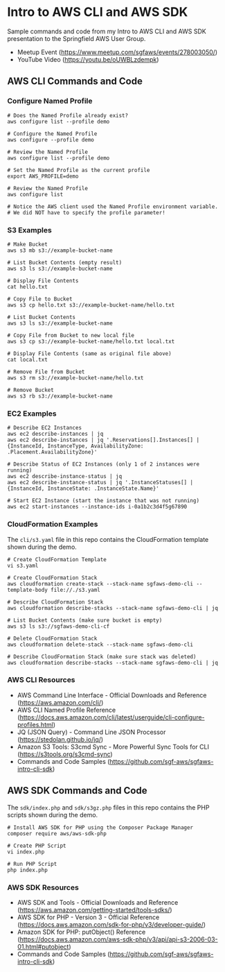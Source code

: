 # Intro to AWS CLI and AWS SDK

Sample commands and code from my Intro to AWS CLI and AWS SDK presentation to the Springfield AWS User Group.

* Meetup Event (https://www.meetup.com/sgfaws/events/278003050/)
* YouTube Video (https://youtu.be/oUWBLzdempk)

## AWS CLI Commands and Code

### Configure Named Profile

```
# Does the Named Profile already exist?
aws configure list --profile demo

# Configure the Named Profile
aws configure --profile demo

# Review the Named Profile
aws configure list --profile demo

# Set the Named Profile as the current profile
export AWS_PROFILE=demo

# Review the Named Profile
aws configure list

# Notice the AWS client used the Named Profile environment variable.
# We did NOT have to specify the profile parameter!
```

### S3 Examples

```
# Make Bucket
aws s3 mb s3://example-bucket-name

# List Bucket Contents (empty result)
aws s3 ls s3://example-bucket-name

# Display File Contents
cat hello.txt

# Copy File to Bucket
aws s3 cp hello.txt s3://example-bucket-name/hello.txt

# List Bucket Contents
aws s3 ls s3://example-bucket-name

# Copy File from Bucket to new local file
aws s3 cp s3://example-bucket-name/hello.txt local.txt

# Display File Contents (same as original file above)
cat local.txt

# Remove File from Bucket
aws s3 rm s3://example-bucket-name/hello.txt

# Remove Bucket
aws s3 rb s3://example-bucket-name
```

### EC2 Examples

```
# Describe EC2 Instances
aws ec2 describe-instances | jq
aws ec2 describe-instances | jq '.Reservations[].Instances[] | {InstanceId, InstanceType, AvailabilityZone: .Placement.AvailabilityZone}'

# Describe Status of EC2 Instances (only 1 of 2 instances were running)
aws ec2 describe-instance-status | jq
aws ec2 describe-instance-status | jq '.InstanceStatuses[] | {InstanceId, InstanceState: .InstanceState.Name}'

# Start EC2 Instance (start the instance that was not running)
aws ec2 start-instances --instance-ids i-0a1b2c3d4f5g67890
```

### CloudFormation Examples

The `cli/s3.yaml` file in this repo contains the CloudFormation template shown during the demo.

```
# Create CloudFormation Template
vi s3.yaml

# Create CloudFormation Stack
aws cloudformation create-stack --stack-name sgfaws-demo-cli --template-body file://./s3.yaml

# Describe CloudFormation Stack
aws cloudformation describe-stacks --stack-name sgfaws-demo-cli | jq

# List Bucket Contents (make sure bucket is empty)
aws s3 ls s3://sgfaws-demo-cli-cf

# Delete CloudFormation Stack
aws cloudformation delete-stack --stack-name sgfaws-demo-cli

# Describe CloudFormation Stack (make sure stack was deleted)
aws cloudformation describe-stacks --stack-name sgfaws-demo-cli | jq
```

### AWS CLI Resources

* AWS Command Line Interface - Official Downloads and Reference (https://aws.amazon.com/cli/)
* AWS CLI Named Profile Reference (https://docs.aws.amazon.com/cli/latest/userguide/cli-configure-profiles.html)
* JQ (JSON Query) - Command Line JSON Processor (https://stedolan.github.io/jq/)
* Amazon S3 Tools: S3cmd Sync - More Powerful Sync Tools for CLI (https://s3tools.org/s3cmd-sync)
* Commands and Code Samples (https://github.com/sgf-aws/sgfaws-intro-cli-sdk)

## AWS SDK Commands and Code

The `sdk/index.php` and `sdk/s3gz.php` files in this repo contains the PHP scripts shown during the demo.

```
# Install AWS SDK for PHP using the Composer Package Manager
composer require aws/aws-sdk-php

# Create PHP Script
vi index.php

# Run PHP Script
php index.php
```

### AWS SDK Resources

* AWS SDK and Tools - Official Downloads and Reference (https://aws.amazon.com/getting-started/tools-sdks/)
* AWS SDK for PHP - Version 3 - Official Reference (https://docs.aws.amazon.com/sdk-for-php/v3/developer-guide/)
* Amazon SDK for PHP: putObject() Reference (https://docs.aws.amazon.com/aws-sdk-php/v3/api/api-s3-2006-03-01.html#putobject)
* Commands and Code Samples (https://github.com/sgf-aws/sgfaws-intro-cli-sdk)

